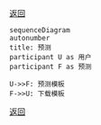 
[返回](../../README.md)


```mermaid
sequenceDiagram
autonumber
title: 预测
participant U as 用户
participant F as 预测

U->>F: 预测模板
F->>U: 下载模板
```


[返回](../../README.md)
